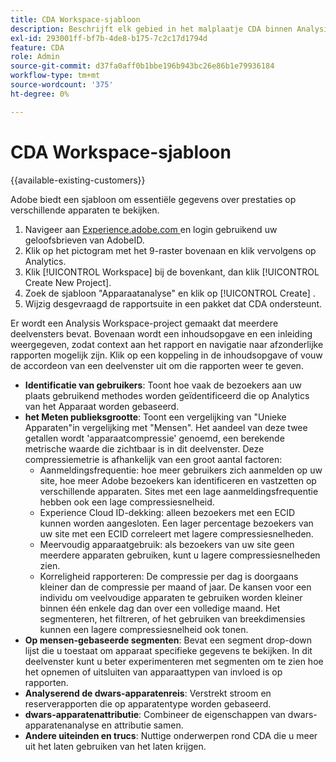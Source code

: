 ```yaml
---
title: CDA Workspace-sjabloon
description: Beschrijft elk gebied in het malplaatje CDA binnen Analysis Workspace.
exl-id: 293001ff-bf7b-4de8-b175-7c2c17d1794d
feature: CDA
role: Admin
source-git-commit: d37fa0aff0b1bbe196b943bc26e86b1e79936184
workflow-type: tm+mt
source-wordcount: '375'
ht-degree: 0%

---
```


# CDA Workspace-sjabloon

{{available-existing-customers}}

Adobe biedt een sjabloon om essentiële gegevens over prestaties op verschillende apparaten te bekijken.

1. Navigeer aan [ Experience.adobe.com ](https://experiencecloud.adobe.com) en login gebruikend uw geloofsbrieven van AdobeID.
1. Klik op het pictogram met het 9-raster bovenaan en klik vervolgens op Analytics.
1. Klik [!UICONTROL Workspace] bij de bovenkant, dan klik [!UICONTROL Create New Project].
1. Zoek de sjabloon &quot;Apparaatanalyse&quot; en klik op [!UICONTROL Create] .
1. Wijzig desgevraagd de rapportsuite in een pakket dat CDA ondersteunt.

Er wordt een Analysis Workspace-project gemaakt dat meerdere deelvensters bevat. Bovenaan wordt een inhoudsopgave en een inleiding weergegeven, zodat context aan het rapport en navigatie naar afzonderlijke rapporten mogelijk zijn. Klik op een koppeling in de inhoudsopgave of vouw de accordeon van een deelvenster uit om die rapporten weer te geven.

<!--The content below is mirrored in /help/analyze/analysis-workspace/build-workspace-project/starter-projects.md-->

* **Identificatie van gebruikers**: Toont hoe vaak de bezoekers aan uw plaats gebruikend methodes worden geïdentificeerd die op Analytics van het Apparaat worden gebaseerd.
* **het Meten publieksgrootte**: Toont een vergelijking van &quot;Unieke Apparaten&quot;in vergelijking met &quot;Mensen&quot;. Het aandeel van deze twee getallen wordt &#39;apparaatcompressie&#39; genoemd, een berekende metrische waarde die zichtbaar is in dit deelvenster. Deze compressiemetrie is afhankelijk van een groot aantal factoren:
   * Aanmeldingsfrequentie: hoe meer gebruikers zich aanmelden op uw site, hoe meer Adobe bezoekers kan identificeren en vastzetten op verschillende apparaten. Sites met een lage aanmeldingsfrequentie hebben ook een lage compressiesnelheid.
   * Experience Cloud ID-dekking: alleen bezoekers met een ECID kunnen worden aangesloten. Een lager percentage bezoekers van uw site met een ECID correleert met lagere compressiesnelheden.
   * Meervoudig apparaatgebruik: als bezoekers van uw site geen meerdere apparaten gebruiken, kunt u lagere compressiesnelheden zien.
   * Korreligheid rapporteren: De compressie per dag is doorgaans kleiner dan de compressie per maand of jaar. De kansen voor een individu om veelvoudige apparaten te gebruiken worden kleiner binnen één enkele dag dan over een volledige maand. Het segmenteren, het filtreren, of het gebruiken van breekdimensies kunnen een lagere compressiesnelheid ook tonen.
* **Op mensen-gebaseerde segmenten**: Bevat een segment drop-down lijst die u toestaat om apparaat specifieke gegevens te bekijken. In dit deelvenster kunt u beter experimenteren met segmenten om te zien hoe het opnemen of uitsluiten van apparaattypen van invloed is op rapporten.
* **Analyserend de dwars-apparatenreis**: Verstrekt stroom en reserverapporten die op apparatentype worden gebaseerd.
* **dwars-apparatenattributie**: Combineer de eigenschappen van dwars-apparatenanalyse en attributie samen.
* **Andere uiteinden en trucs**: Nuttige onderwerpen rond CDA die u meer uit het laten gebruiken van het laten krijgen.
